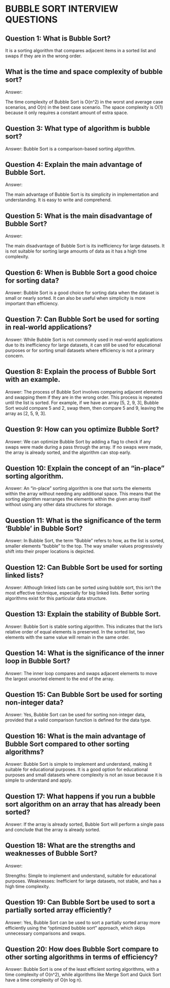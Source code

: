 # BUBBLE SORT INTERVIEW QUESTIONS

## Question 1: What is Bubble Sort?

It is a sorting algorithm that compares adjacent items in a sorted list  and swaps if they are in the wrong order.

## What is the time and space complexity of bubble sort?

Answer:

 The time complexity of Bubble Sort is O(n^2) in the worst and average case scenarios, and O(n) in the best case scenario. The space complexity is O(1) because it only requires a constant amount of extra space.


## Question 3: What type of algorithm is bubble sort?

Answer: 
Bubble Sort is a comparison-based sorting algorithm.

## Question 4: Explain the main advantage of Bubble Sort.

Answer:

 The main advantage of Bubble Sort is its simplicity in implementation and understanding. It is easy to write and comprehend.

## Question 5: What is the main disadvantage of Bubble Sort?
Answer: 

The main disadvantage of Bubble Sort is its inefficiency for large datasets. It is not suitable for sorting large amounts of data as it has a high time complexity.

## Question 6: When is Bubble Sort a good choice for sorting data?
Answer: 
Bubble Sort is a good choice for sorting data when the dataset is small or nearly sorted. It can also be useful when simplicity is more important than efficiency.


## Question 7: Can Bubble Sort be used for sorting in real-world applications?
Answer:
 While Bubble Sort is not commonly used in real-world applications due to its inefficiency for large datasets, it can still be used for educational purposes or for sorting small datasets where efficiency is not a primary concern.

## Question 8: Explain the process of Bubble Sort with an example.
Answer:
 The process of Bubble Sort involves comparing adjacent elements and swapping them if they are in the wrong order. This process is repeated until the list is sorted. For example, if we have an array [5, 2, 9, 3], Bubble Sort would compare 5 and 2, swap them, then compare 5 and 9, leaving the array as [2, 5, 9, 3].

## Question 9: How can you optimize Bubble Sort?
Answer:
 We can optimize Bubble Sort by adding a flag to check if any swaps were made during a pass through the array. If no swaps were made, the array is already sorted, and the algorithm can stop early.

## Question 10: Explain the concept of an “in-place” sorting algorithm.
Answer: 
An “in-place” sorting algorithm is one that sorts the elements within the array without needing any additional space. This means that the sorting algorithm rearranges the elements within the given array itself without using any other data structures for storage.

## Question 11: What is the significance of the term ‘Bubble’ in Bubble Sort?
Answer: 
In Bubble Sort, the term “Bubble” refers to how, as the list is sorted, smaller elements “bubble” to the top. The way smaller values progressively shift into their proper locations is depicted.

## Question 12: Can Bubble Sort be used for sorting linked lists?
Answer:
 Although linked lists can be sorted using bubble sort, this isn’t the most effective technique, especially for big linked lists. Better sorting algorithms exist for this particular data structure.

## Question 13: Explain the stability of Bubble Sort.
Answer:
 Bubble Sort is stable sorting algorithm. This indicates that the list’s relative order of equal elements is preserved. In the sorted list, two elements with the same value will remain in the same order.

## Question 14: What is the significance of the inner loop in Bubble Sort?
Answer:
 The inner loop compares and swaps adjacent elements to move the largest unsorted element to the end of the array.

## Question 15: Can Bubble Sort be used for sorting non-integer data?
Answer:
 Yes, Bubble Sort can be used for sorting non-integer data, provided that a valid comparison function is defined for the data type.

## Question 16: What is the main advantage of Bubble Sort compared to other sorting algorithms?
Answer: 
Bubble Sort is simple to implement and understand, making it suitable for educational purposes. It is a good option for educational purposes and small datasets where complexity is not an issue because it is simple to understand and apply.

## Question 17: What happens if you run a bubble sort algorithm on an array that has already been sorted?

Answer:
 If the array is already sorted, Bubble Sort will perform a single pass and conclude that the array is already sorted.

## Question 18: What are the strengths and weaknesses of Bubble Sort?
Answer:

Strengths: Simple to implement and understand, suitable for educational purposes.
Weaknesses: Inefficient for large datasets, not stable, and has a high time complexity.

## Question 19: Can Bubble Sort be used to sort a partially sorted array efficiently?
Answer: 
Yes, Bubble Sort can be used to sort a partially sorted array more efficiently using the “optimized bubble sort” approach, which skips unnecessary comparisons and swaps.

## Question 20: How does Bubble Sort compare to other sorting algorithms in terms of efficiency?
Answer:
 Bubble Sort is one of the least efficient sorting algorithms, with a time complexity of O(n^2), while algorithms like Merge Sort and Quick Sort have a time complexity of O(n log n).